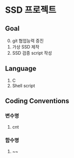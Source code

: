 # SSD 프로젝트

## Goal

0. git 협업능력 증진
1. 가상 SSD 제작
2. SSD 검증 script 작성

## Language

1. C
2. Shell script

## Coding Conventions

### 변수명

1. cnt

### 함수명

1. ~~
